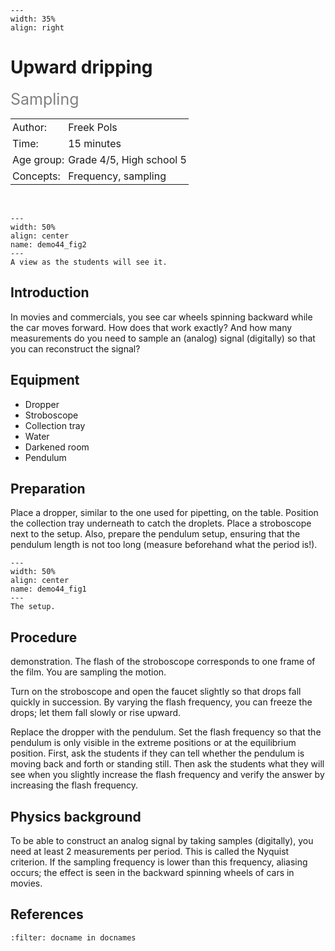 ```{figure} ../../figures/ready.png
---
width: 35%
align: right
```

# Upward dripping

<span style="font-size: 25px; color: gray;">Sampling</span>

<table style="width: 100%; border-collapse: collapse; border: none;">
    <tr style="background-color: var(--background-color);">  
        <td style="text-align: left; padding: 3px; border: none; color: var(--text-color)">Author:</td>
        <td style="text-align: left; padding: 3px; border: none; color: var(--text-color)">Freek Pols</td>
    </tr>
    <tr style="background-color: var(--background-color);"> 
        <td style="text-align: left; padding: 3px; border: none; color: var(--text-color)">Time:</td>
        <td style="text-align: left; padding: 3px; border: none; color: var(--text-color)">15 minutes</td>
    </tr>
    <tr style="background-color: var(--background-color);"> 
        <td style="text-align: left; padding: 3px; border: none; color: var(--text-color)">Age group:</td>
        <td style="text-align: left; padding: 3px; border: none; color: var(--text-color)">Grade 4/5, High school 5</td>
    </tr>
    <tr style="background-color: var(--background-color);"> 
        <td style="text-align: left; padding: 3px; border: none; color: var(--text-color)">Concepts:</td>
        <td style="text-align: left; padding: 3px; border: none; color: var(--text-color)">Frequency, sampling</td>
    </tr>
</table><br>


```{figure} demo44_figure2.JPG
---
width: 50%
align: center
name: demo44_fig2
---
A view as the students will see it.
```

## Introduction
In movies and commercials, you see car wheels spinning backward while the car moves forward. How does that work exactly? And how many measurements do you need to sample an (analog) signal (digitally) so that you can reconstruct the signal?

## Equipment
* Dropper
* Stroboscope
* Collection tray
* Water
* Darkened room
* Pendulum

## Preparation
Place a dropper, similar to the one used for pipetting, on the table. Position the collection tray underneath to catch the droplets. Place a stroboscope next to the setup. Also, prepare the pendulum setup, ensuring that the pendulum length is not too long (measure beforehand what the period is!).

```{figure} demo44_figure1.JPG
---
width: 50%
align: center
name: demo44_fig1
---
The setup.
```

## Procedure
demonstration. The flash of the stroboscope corresponds to one frame of the film. You are sampling the motion.

Turn on the stroboscope and open the faucet slightly so that drops fall quickly in succession. By varying the flash frequency, you can freeze the drops; let them fall slowly or rise upward.

Replace the dropper with the pendulum. Set the flash frequency so that the pendulum is only visible in the extreme positions or at the equilibrium position. First, ask the students if they can tell whether the pendulum is moving back and forth or standing still. Then ask the students what they will see when you slightly increase the flash frequency and verify the answer by increasing the flash frequency.


## Physics background
To be able to construct an analog signal by taking samples (digitally), you need at least 2 measurements per period. This is called the Nyquist criterion. If the sampling frequency is lower than this frequency, aliasing occurs; the effect is seen in the backward spinning wheels of cars in movies.

## References
```{bibliography}
:filter: docname in docnames
```

